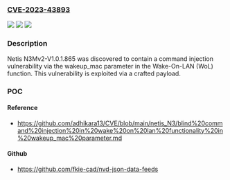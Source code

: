 ### [CVE-2023-43893](https://cve.mitre.org/cgi-bin/cvename.cgi?name=CVE-2023-43893)
![](https://img.shields.io/static/v1?label=Product&message=n%2Fa&color=blue)
![](https://img.shields.io/static/v1?label=Version&message=n%2Fa&color=blue)
![](https://img.shields.io/static/v1?label=Vulnerability&message=n%2Fa&color=brighgreen)

### Description

Netis N3Mv2-V1.0.1.865 was discovered to contain a command injection vulnerability via the wakeup_mac parameter in the Wake-On-LAN (WoL) function. This vulnerability is exploited via a crafted payload.

### POC

#### Reference
- https://github.com/adhikara13/CVE/blob/main/netis_N3/blind%20command%20injection%20in%20wake%20on%20lan%20functionality%20in%20wakeup_mac%20parameter.md

#### Github
- https://github.com/fkie-cad/nvd-json-data-feeds

